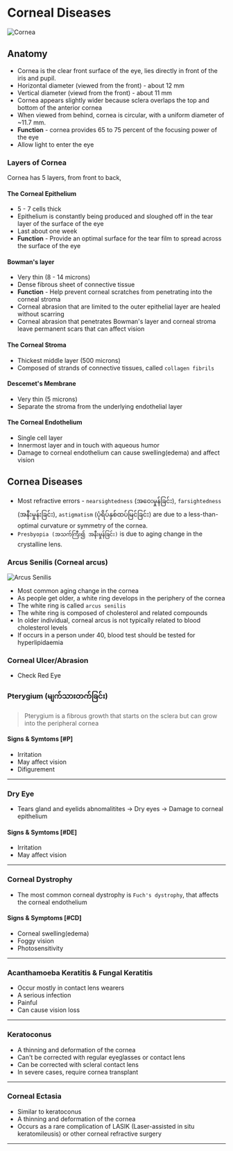 # Corneal Diseases

![Cornea](/ophthalmology/cornea.jpg)

## Anatomy

- Cornea is the clear front surface of the eye, lies directly in front of the iris and pupil.
- Horizontal diameter (viewed from the front) - about 12 mm
- Vertical diameter (viewd from the front) - about 11 mm
- Cornea appears slightly wider because sclera overlaps the top and bottom of the anterior cornea
- When viewed from behind, cornea is circular, with a uniform diameter of ~11.7 mm.
- **Function** - cornea provides 65 to 75 percent of the focusing power of the eye
- Allow light to enter the eye

### Layers of Cornea

Cornea has 5 layers, from front to back,

#### The Corneal Epithelium

- 5 - 7 cells thick
- Epithelium is constantly being produced and sloughed off in the tear layer of the surface of the eye
- Last about one week
- **Function** - Provide an optimal surface for the tear film to spread across the surface of the eye

#### Bowman's layer

- Very thin (8 - 14 microns)
- Dense fibrous sheet of connective tissue
- **Function** - Help prevent corneal scratches from penetrating into the corneal stroma
- Corneal abrasion that are limited to the outer epithelial layer are healed without scarring
- Corneal abrasion that penetrates Bowman's layer and corneal stroma leave permanent scars that can affect vision

#### The Corneal Stroma

- Thickest middle layer (500 microns)
- Composed of strands of connective tissues, called `collagen fibrils`

#### Descemet's Membrane

- Very thin (5 microns)
- Separate the stroma from the underlying endothelial layer

#### The Corneal Endothelium

- Single cell layer
- Innermost layer and in touch with aqueous humor
- Damage to corneal endothelium can cause swelling(edema) and affect vision

## Cornea Diseases

- Most refractive errors - `nearsightedness` (အဝေးမှုန်ခြင်း), `farsightedness` (အနီးမှုန်းခြင်း), `astigmatism` (ပုံရိပ်နှစ်ထပ်မြင်ခြင်း) are due to a less-than-optimal curvature or symmetry of the cornea.
- `Presbyopia (အသက်ကြီး၍ အနီးမှုန်ခြင်း)` is due to aging change in the crystalline lens.

### Arcus Senilis (Corneal arcus)

![Arcus Senilis](/ophthalmology/arcus-senilis.jpg)

- Most common aging change in the cornea
- As people get older, a white ring develops in the periphery of the cornea
- The white ring is called `arcus senilis`
- The white ring is composed of cholesterol and related compounds
- In older individual, corneal arcus is not typically related to blood cholesterol levels
- If occurs in a person under 40, blood test should be tested for hyperlipidaemia

### Corneal Ulcer/Abrasion

- Check Red Eye

### Pterygium (မျက်သားတက်ခြင်း)

> Pterygium is a fibrous growth that starts on the sclera but can grow into the peripheral cornea

#### Signs & Symtoms [#P]

- Irritation
- May affect vision
- Difigurement

---

### Dry Eye

- Tears gland and eyelids abnomalitites → Dry eyes → Damage to corneal epithelium

#### Signs & Symtoms [#DE]

- Irritation
- May affect vision

---

### Corneal Dystrophy

- The most common corneal dystrophy is `Fuch's dystrophy`, that affects the corneal endothelium

#### Signs & Symptoms [#CD]

- Corneal swelling(edema)
- Foggy vision
- Photosensitivity

---

### Acanthamoeba Keratitis & Fungal Keratitis

- Occur mostly in contact lens wearers
- A serious infection
- Painful
- Can cause vision loss

---

### Keratoconus

- A thinning and deformation of the cornea
- Can't be corrected with regular eyeglasses or contact lens
- Can be corrected with scleral contact lens
- In severe cases, require cornea transplant

---

### Corneal Ectasia

- Similar to keratoconus
- A thinning and deformation of the cornea
- Occurs as a rare complication of LASIK (Laser-assisted in situ keratomileusis) or other corneal refractive surgery

---
